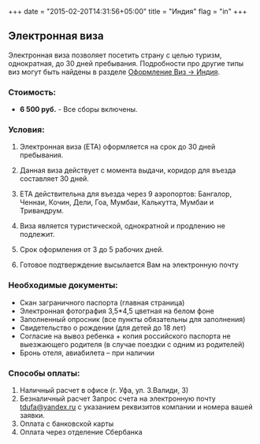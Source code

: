 +++
date = "2015-02-20T14:31:56+05:00"
title = "Индия"
flag = "in"
+++


## Электронная виза
Электронная виза позволяет посетить страну с целью туризм, однократная, до 30 дней пребывания. 
Подробности про другие типы виз могут быть найдены в разделе [Оформление Виз -> Индия](/countries/india).


### Стоимость: 

* **6 500 руб.** - Все сборы включены.


### Условия:

1. Электронная виза (ETA) оформляется на срок до 30 дней пребывания.

2. Данная виза действует с момента выдачи, коридор для въезда составляет 30 дней.

3. ETA действительна для въезда через 9 аэропортов: Бангалор, Ченнаи, Кочин, Дели, Гоа, Мумбаи, Калькутта, Мумбаи и Тривандрум.

4. Виза является туристической, однократной и продлению не подлежит.

5. Срок оформления от 3 до 5 рабочих дней.

6. Готовое подтверждение высылается Вам на электронную почту


### Необходимые документы:

* Скан заграничного паспорта (главная страница)
* Электронная фотография 3,5*4,5 цветная на белом фоне
* Заполненный опросник (все пункты обязательны для заполнения)
* Свидетельство о рождении (для детей до 18 лет)
* Согласие на вывоз ребенка + копия российского паспорта не выезжающего родителя (в случае поездки с одним из родителей)
* Бронь отеля, авиабилета – при наличии


### Способы оплаты:

1. Наличный расчет в офисе (г. Уфа, ул. З.Валиди, 3)
2. Безналичный расчет
Запрос счета на электронную почту tdufa@yandex.ru  с указанием реквизитов компании и номера вашей заявки.
3. Оплата с банковской карты
4. Оплата через отделение Сбербанка
